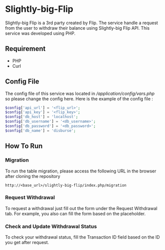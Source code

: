 # Slightly-big-Flip

Slightly-big Flip is a 3rd party created by Flip. The service handle a request from the user to withdraw their balance using Slightly-big Flip API. This service was developed using PHP.

## Requirement
* PHP
* Curl

## Config File
The config file of this service was located in  */application/config/vars.php* so please change the config here.
Here is the example of the config file :

```php
$config['api_url'] = '<flip_url>';
$config['api_key'] = '<flip_key>';
$config['db_host'] = 'localhost';
$config['db_username'] = '<db_username>';
$config['db_password'] = '<db_password>';
$config['db_name'] = 'disburse';
```

## How To Run
### Migration
To run the table migration, please access the following URL in the browser after cloning the repository
```
http://<base_url>/slightly-big-flip/index.php/migration
```
### Request Withdrawal
To request a withdrawal just fill out the form under the Request Withdrawal tab.
For example, you also can fill the form based on the placeholder.
### Check and Update Withdrawal Status
To check your withdrawal status, fill the Transaction ID field based on the ID you get after request.
